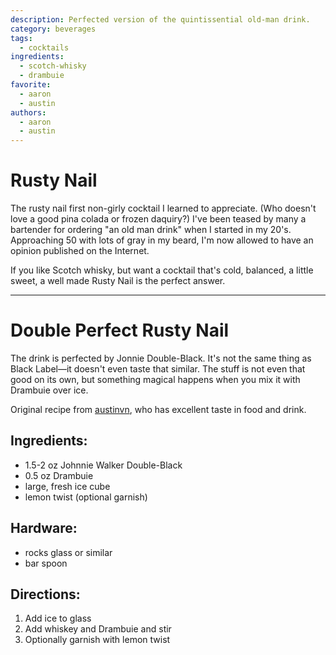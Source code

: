 ```yaml
---
description: Perfected version of the quintissential old-man drink.
category: beverages
tags:
  - cocktails
ingredients:
  - scotch-whisky
  - drambuie
favorite:
  - aaron
  - austin
authors:
  - aaron
  - austin
---
```


# Rusty Nail 

The rusty nail first non-girly cocktail I learned to appreciate. (Who doesn't love a good pina colada or frozen daquiry?) I've been teased by many a bartender for ordering "an old man drink" when I started in my 20's. Approaching 50 with lots of gray in my beard, I'm now allowed to have an opinion published on the Internet.

If you like Scotch whisky, but want a cocktail that's cold, balanced, a little sweet, a well made Rusty Nail is the perfect answer. 

---

# Double Perfect Rusty Nail 

The drink is perfected by Jonnie Double-Black. It's not the same thing as Black Label—it doesn't even taste that similar. The stuff is not even that good on its own, but something magical happens when you mix it with Drambuie over ice.
 
Original recipe from [austinvn](https://github.com/austinvn), who has excellent taste in food and drink.

## Ingredients:

- 1.5-2 oz Johnnie Walker Double-Black 
- 0.5 oz Drambuie 
- large, fresh ice cube
- lemon twist (optional garnish)

## Hardware:

- rocks glass or similar
- bar spoon

## Directions:

1. Add ice to glass
2. Add whiskey and Drambuie and stir
3. Optionally garnish with lemon twist 
